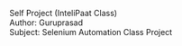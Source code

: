 Self Project (InteliPaat Class)
<br>
Author: Guruprasad
<br>
Subject: Selenium Automation Class Project
